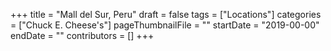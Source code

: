 +++
title = "Mall del Sur, Peru"
draft = false
tags = ["Locations"]
categories = ["Chuck E. Cheese's"]
pageThumbnailFile = ""
startDate = "2019-00-00"
endDate = ""
contributors = []
+++
